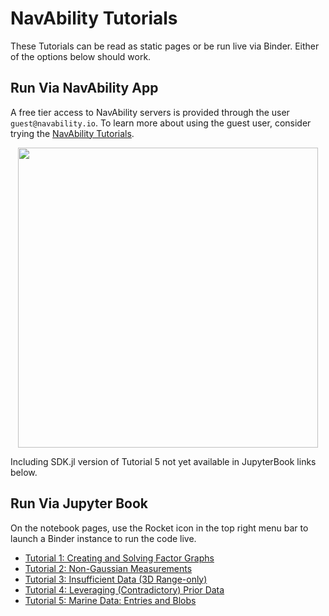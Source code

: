 # NavAbility Tutorials

These Tutorials can be read as static pages or be run live via Binder.  Either of the options below should work.
## Run Via NavAbility App

A free tier access to NavAbility servers is provided through the user `guest@navability.io`.  To learn more about using the guest user, consider trying the [NavAbility Tutorials](https://app.navability.io/get-started/tutorials).

<a href="https://app.navability.io/get-started/tutorials"><p align="center">
<img src="https://user-images.githubusercontent.com/6412556/218645925-4fa31c70-8c93-49d8-a43d-f18ffde5e28f.png" width="480px" border="0" />
</p></a>

Including SDK.jl version of Tutorial 5 not yet available in JupyterBook links below.

## Run Via Jupyter Book

On the notebook pages, use the Rocket icon in the top right menu bar to launch a Binder instance to run the code live.

- [Tutorial 1: Creating and Solving Factor Graphs](sdkpynb:python/navability-sdk/icra-1-simple)
- [Tutorial 2: Non-Gaussian Measurements](sdkpynb:python/navability-sdk/icra-2-nongaussian)
- [Tutorial 3: Insufficient Data (3D Range-only)](sdkpynb:python/navability-sdk/icra-3-rangeonly)
- [Tutorial 4: Leveraging (Contradictory) Prior Data](sdkpynb:python/navability-sdk/icra-4-contradictorydata)
- [Tutorial 5: Marine Data: Entries and Blobs](sdkpynb:python/navability-sdk/icra-4-marineexample)
